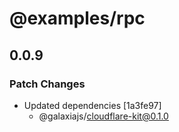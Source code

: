 # @examples/rpc

## 0.0.9

### Patch Changes

- Updated dependencies [1a3fe97]
  - @galaxiajs/cloudflare-kit@0.1.0
